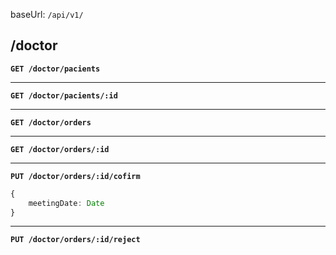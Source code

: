 
baseUrl: `/api/v1/`

## /doctor

**`GET /doctor/pacients`**

---

**`GET /doctor/pacients/:id`**

---

**`GET /doctor/orders`**

---

**`GET /doctor/orders/:id`**

---

**`PUT /doctor/orders/:id/cofirm`**

```ts
{
    meetingDate: Date
}
```

---

**`PUT /doctor/orders/:id/reject`**
